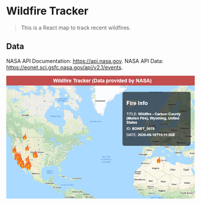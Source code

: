 # Wildfire Tracker

> This is a React map to track recent wildfires.


## Data
NASA API Documentation: https://api.nasa.gov. 
NASA API Data: https://eonet.sci.gsfc.nasa.gov/api/v2.1/events. 

![](Example_Image.PNG)